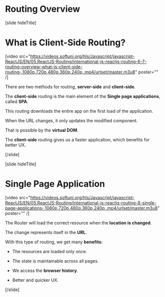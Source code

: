# Routing Overview

[slide hideTitle]

# What is Client-Side Routing?

[video src="https://videos.softuni.org/hls/Javascript/javascript-ReactJS/EN/05.ReactJS-Routing/international-js-reactjs-routing-6-7-routing-overview-what-is-client-side-routing-,1080p,720p,480p,360p,240p,.mp4/urlset/master.m3u8" poster="" /]

There are two methods for routing, **server-side** and **client-side**.

The **client-side** routing is the main element of the **Single page applications**, called **SPA**.

This routing downloads the entire app on the first load of the application.

When the URL changes, it only updates the modified component.

That is possible by the **virtual DOM**.

The **client-side** routing gives us a faster application, which benefits for better UX.

[/slide]

[slide hideTitle]

# Single Page Application

[video src="https://videos.softuni.org/hls/Javascript/javascript-ReactJS/EN/05.ReactJS-Routing/international-js-reactjs-routing-8-single-page-applications-,1080p,720p,480p,360p,240p,.mp4/urlset/master.m3u8" poster="" /]

The Router will load the correct resource when the **location is changed**.

The change represents itself in the **URL**.

With this type of routing, we get many **benefits**:

- The resources are loaded only once.

- The state is maintainable across all pages.

- We access the **browser history**.

- Better and quicker UX.

[/slide]

